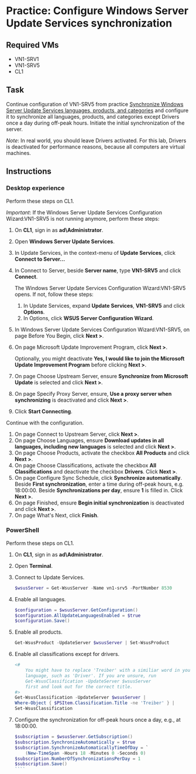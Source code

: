 # Practice: Configure Windows Server Update Services synchronization

## Required VMs

* VN1-SRV1
* VN1-SRV5
* CL1

## Task

Continue configuration of VN1-SRV5 from practice [Synchronize Windows Server Update Services languages, products, and categories](Synchronize-Windows-Server-Update-Services-languages-products-and-categories.md) and configure it to synchronize all languages, products, and categories except Drivers once a day during off-peak hours. Initiate the initial synchronization of the server.

*Note*: In real world, you should leave Drivers activated. For this lab, Drivers is deactivated for performance reasons, because all computers are virtual machines.

## Instructions

### Desktop experience

Perform these steps on CL1.

*Important*: If the Windows Server Update Services Configuration Wizard:VN1-SRV5 is not running anymore, perform these steps:

1. On **CL1**, sign in as **ad\Administrator**.
1. Open **Windows Server Update Services**.
1. In Update Services, in the context-menu of **Update Services**, click **Connect to Server...**
1. In Connect to Server, beside **Server name**, type **VN1-SRV5** and click **Connect**.

    The Windows Server Update Services Configuration Wizard:VN1-SRV5 opens. If not, follow these steps:

    1. In Update Services, expand **Update Services**, **VN1-SRV5** and click **Options**.
    1. In Options, click **WSUS Server Configuration Wizard**.
1. In Windows Server Update Services Configuration Wizard:VN1-SRV5, on page Before You Begin, click **Next >**.
1. On page Microsoft Update Improvement Program, click **Next >**.

    Optionally, you might deactivate **Yes, I would like to join the Microsoft Update Improvement Program** before clicking **Next >**.

1. On page Choose Upstream Server, ensure **Synchronize from Microsoft Update** is selected and click **Next >**.
1. On page Specify Proxy Server, ensure, **Use a proxy server when synchronizing** is deactivated and click **Next >**.
1. Click **Start Connecting**.

Continue with the configuration.

1. On page Connect to Upstream Server, click **Next >**.
1. On page Choose Languages, ensure **Download updates in all languages, including new languages** is selected and click **Next >**.
1. On page Choose Products, activate the checkbox **All Products** and click **Next >**.
1. On page Choose Classifications, activate the checkbox **All Classifications** and deactivate the checkbox **Drivers**. Click **Next >**.
1. On page Configure Sync Schedule, click **Synchronize automatically**. Beside **First synchronization**, enter a time during off-peak hours, e.g. 18:00:00. Beside **Synchronizations per day**, ensure **1** is filled in. Click **Next >**.
1. On page Finished, ensure **Begin initial synchronization** is deactivated and click **Next >**.
1. On page What's Next, click **Finish**.

### PowerShell

Perform these steps on CL1.

1. On **CL1**, sign in as **ad\Administrator**.
1. Open **Terminal**.
1. Connect to Update Services.

    ````powershell
    $wsusServer = Get-WsusServer -Name vn1-srv5 -PortNumber 8530
    ````

1. Enable all languages.

    ````powershell
    $configuration = $wsusServer.GetConfiguration()
    $configuration.AllUpdateLanguagesEnabled = $true
    $configuration.Save()
    ````

1. Enable all products.

    ````powershell
    Get-WsusProduct -UpdateServer $wsusServer | Set-WsusProduct
    ````

1. Enable all classifications except for drivers.

    ````powershell
    <#
        You might have to replace 'Treiber' with a similiar word in your local
        language, such as 'Driver'. If you are unsure, run
        Get-WsusClassification -UpdateServer $wsusServer
        first and look out for the correct title.
    #>
    Get-WsusClassification -UpdateServer $wsusServer | 
    Where-Object { $PSItem.Classification.Title -ne 'Treiber' } | 
    Set-WsusClassification
    ````

1. Configure the synchronization for off-peak hours once a day, e.g., at 18:00:00.

    `````powershell
    $subscription = $wsusServer.GetSubscription()
    $subscription.SynchronizeAutomatically = $true
    $subscription.SynchronizeAutomaticallyTimeOfDay = `
        (New-TimeSpan -Hours 18 -Minutes 0 -Seconds 0)
    $subscription.NumberOfSynchronizationsPerDay = 1
    $subscription.Save()
    ````
